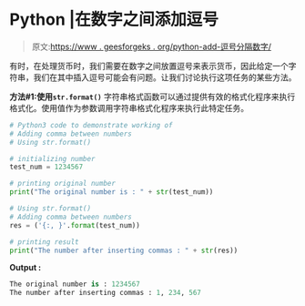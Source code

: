 # Python |在数字之间添加逗号

> 原文:[https://www . geesforgeks . org/python-add-逗号分隔数字/](https://www.geeksforgeeks.org/python-add-comma-between-numbers/)

有时，在处理货币时，我们需要在数字之间放置逗号来表示货币，因此给定一个字符串，我们在其中插入逗号可能会有问题。让我们讨论执行这项任务的某些方法。

**方法#1:使用`str.format()`**
字符串格式函数可以通过提供有效的格式化程序来执行格式化。使用值作为参数调用字符串格式化程序来执行此特定任务。

```py
# Python3 code to demonstrate working of
# Adding comma between numbers
# Using str.format()

# initializing number
test_num = 1234567

# printing original number 
print("The original number is : " + str(test_num))

# Using str.format()
# Adding comma between numbers
res = ('{:, }'.format(test_num))

# printing result 
print("The number after inserting commas : " + str(res))
```

**Output :**

```py
The original number is : 1234567
The number after inserting commas : 1, 234, 567

```